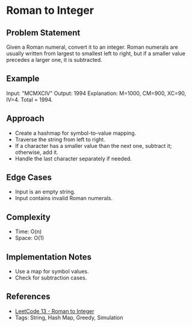 # Roman to Integer

## Problem Statement

Given a Roman numeral, convert it to an integer. Roman numerals are usually written from largest to smallest left to right, but if a smaller value precedes a larger one, it is subtracted.

## Example

Input: "MCMXCIV"
Output: 1994
Explanation: M=1000, CM=900, XC=90, IV=4. Total = 1994.

## Approach

- Create a hashmap for symbol-to-value mapping.
- Traverse the string from left to right.
- If a character has a smaller value than the next one, subtract it; otherwise, add it.
- Handle the last character separately if needed.

## Edge Cases

- Input is an empty string.
- Input contains invalid Roman numerals.

## Complexity

- Time: O(n)
- Space: O(1)

## Implementation Notes

- Use a map for symbol values.
- Check for subtraction cases.

## References

- [LeetCode 13 - Roman to Integer](https://leetcode.com/problems/roman-to-integer/)
- Tags: String, Hash Map, Greedy, Simulation
